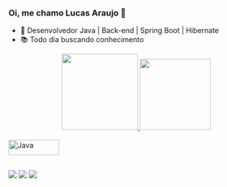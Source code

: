 ### Oi, me chamo Lucas Araujo 👋


- 🌱 Desenvolvedor Java | Back-end | Spring Boot | Hibernate
- 📚 Todo dia buscando conhecimento 


<div align="center">
  <a href="https://github.com/lucas1993araujo">
  <img height="150em" src="https://github-readme-stats.vercel.app/api?username=lucas1993araujo&show_icons=true&theme=dark&include_all_commits=true&count_private=true"/>
  <img height="140em" src="https://github-readme-stats.vercel.app/api/top-langs/?username=lucas1993araujo&layout=compact&langs_count=7&theme=dark"/>
</div>
  
<div style="display: inline_block"><br>
  <img align="center" alt="Java" height="30" width="100" src="https://img.shields.io/badge/Java-ED8B00?style=for-the-badge&logo=java&logoColor=white">
</div
 
##  
##
  
<div> 
    <a href="https://www.instagram.com/lucas93araujo/" target="_blank"><img src="https://img.shields.io/badge/-Instagram-%23E4405F?style=for-the-badge&logo=instagram&logoColor=white" target="_blank"></a>
  <a href = "mailto:lucas2010araujo@hotmail.com"><img src="https://img.shields.io/badge/Microsoft_Outlook-0078D4?style=for-the-badge&logo=microsoft-outlook&logoColor=white" target="_blank"></a>
  <a href="https://www.linkedin.com/in/lucas--araujo/" target="_blank"><img src="https://img.shields.io/badge/-LinkedIn-%230077B5?style=for-the-badge&logo=linkedin&logoColor=white" target="_blank"></a> 
 
 
</div>
